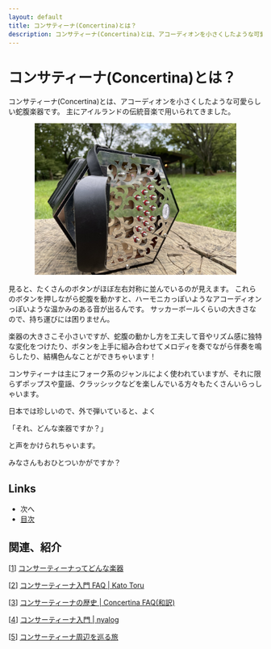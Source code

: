 ```yaml
---
layout: default
title: コンサティーナ(Concertina)とは？
description: コンサティーナ(Concertina)とは、アコーディオンを小さくしたような可愛らしい蛇腹楽器です。主にアイルランドの伝統音楽で用いられてきました。楽器の大きさこそ小さいですが、蛇腹の動かし方を工夫して音やリズム感に独特な変化をつけたり、ボタンを上手に組み合わせてメロディを奏でながら伴奏を鳴らしたり、結構色んなことができちゃいます！
---
```


# コンサティーナ(Concertina)とは？
コンサティーナ(Concertina)とは、アコーディオンを小さくしたような可愛らしい蛇腹楽器です。
主にアイルランドの伝統音楽で用いられてきました。

<div align="center"><img alt="Concertinaの写真" src="../img/APJ_concertina.jpg" width="400"></div>

見ると、たくさんのボタンがほぼ左右対称に並んでいるのが見えます。
これらのボタンを押しながら蛇腹を動かすと、ハーモニカっぽいようなアコーディオンっぽいような温かみのある音が出るんです。
サッカーボールくらいの大きさなので、持ち運びには困りません。

楽器の大きさこそ小さいですが、蛇腹の動かし方を工夫して音やリズム感に独特な変化をつけたり、ボタンを上手に組み合わせてメロディを奏でながら伴奏を鳴らしたり、結構色んなことができちゃいます！

コンサティーナは主にフォーク系のジャンルによく使われていますが、それに限らずポップスや童謡、クラッシックなどを楽しんでいる方々もたくさんいらっしゃいます。

日本では珍しいので、外で弾いていると、よく

「それ、どんな楽器ですか？」

と声をかけられちゃいます。

みなさんもおひとついかがですか？

## Links
- 次へ
- [目次](../index.md)

## 関連、紹介
[[1]] [コンサーティーナってどんな楽器][1]

[[2]] [コンサーティーナ入門 FAQ \| Kato Toru][2]

[[3]] [コンサーティーナの歴史 \| Concertina FAQ(和訳)][3]

[[4]] [コンサーティーナ入門 \| nyalog][4]

[[5]] [コンサーティーナ周辺を巡る旅][5]

[1]: https://celtnofue.com/instrument/about_concertina.html
[2]: https://www.isc.meiji.ac.jp/~katotoru/acco-concertina737.html
[3]: https://concertinafaqjp.appspot.com/
[4]: https://shiro-neko.net/blog/2021/03/08/introduction-to-concertina
[5]: https://concertina.pinefield.asia//#index_id0